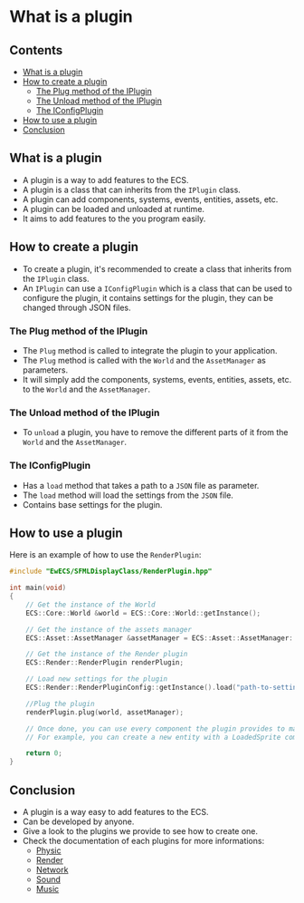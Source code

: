 # What is a plugin
## Contents
- [What is a plugin](#what-is-a-plugin)
- [How to create a plugin](#how-to-create-a-plugin)
    - [The Plug method of the IPlugin](#the-plug-method-of-the-iplugin)
    - [The Unload method of the IPlugin](#the-unload-method-of-the-iplugin)
    - [The IConfigPlugin](#the-iconfigplugin)
- [How to use a plugin](#how-to-use-a-plugin)
- [Conclusion](#conclusion)

## What is a plugin
- A plugin is a way to add features to the ECS.
- A plugin is a class that can inherits from the `IPlugin` class.
- A plugin can add components, systems, events, entities, assets, etc.
- A plugin can be loaded and unloaded at runtime.
- It aims to add features to the you program easily.

## How to create a plugin
- To create a plugin, it's recommended to create a class that inherits from the `IPlugin` class.
- An `IPlugin` can use a `IConfigPlugin` which is a class that can be used to configure the plugin, it contains settings for the plugin, they can be changed through JSON files.

### The Plug method of the IPlugin
- The `Plug` method is called to integrate the plugin to your application.
- The `Plug` method is called with the `World` and the `AssetManager` as parameters.
- It will simply add the components, systems, events, entities, assets, etc. to the `World` and the `AssetManager`.

### The Unload method of the IPlugin
- To `unload` a plugin, you have to remove the different parts of it from the `World` and the `AssetManager`.

### The IConfigPlugin
- Has a `load` method that takes a path to a `JSON` file as parameter.
- The `load` method will load the settings from the `JSON` file.
- Contains base settings for the plugin.

## How to use a plugin
Here is an example of how to use the `RenderPlugin`:
```cpp
#include "EwECS/SFMLDisplayClass/RenderPlugin.hpp"

int main(void)
{
    // Get the instance of the World
    ECS::Core::World &world = ECS::Core::World::getInstance();

    // Get the instance of the assets manager
    ECS::Asset::AssetManager &assetManager = ECS::Asset::AssetManager::getInstance();

    // Get the instance of the Render plugin
    ECS::Render::RenderPlugin renderPlugin;

    // Load new settings for the plugin
    ECS::Render::RenderPluginConfig::getInstance().load("path-to-settings.json");

    //Plug the plugin
    renderPlugin.plug(world, assetManager);

    // Once done, you can use every component the plugin provides to make it works
    // For example, you can create a new entity with a LoadedSprite component

    return 0;
}
```

## Conclusion
- A plugin is a way easy to add features to the ECS.
- Can be developed by anyone.
- Give a look to the plugins we provide to see how to create one.
- Check the documentation of each plugins for more informations:
    - [Physic](./Physic.md)
    - [Render](./Render.md)
    - [Network](./Network.md)
    - [Sound](./Sound.md)
    - [Music](./Music.md)

